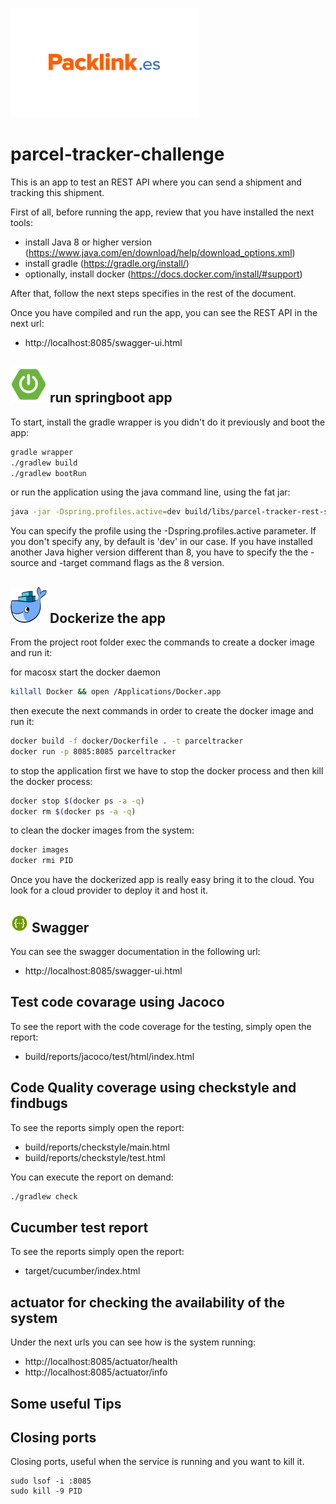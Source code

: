 ![packlink](./_media/packlink.png)

# parcel-tracker-challenge

This is an app to test an REST API where you can send a shipment and tracking this shipment.

First of all, before running the app, review that you have installed the next tools:
- install Java 8 or higher version (https://www.java.com/en/download/help/download_options.xml)
- install gradle (https://gradle.org/install/)
- optionally, install docker (https://docs.docker.com/install/#support)

After that, follow the next steps specifies in the rest of the document.

Once you have compiled and run the app, you can see the REST API in the next url:
- http://localhost:8085/swagger-ui.html


## ![springboot](./_media/icons/springboot.png) run springboot app
To start, install the gradle wrapper is you didn't do it previously and boot the app: 
```bash
gradle wrapper
./gradlew build
./gradlew bootRun
```

or run the application using the java command line, using the fat jar:
```bash
java -jar -Dspring.profiles.active=dev build/libs/parcel-tracker-rest-service-0.1.0.jar
```
You can specify the profile using the -Dspring.profiles.active parameter. If you don't specify any, by default is 'dev' in our case.
If you have installed another Java higher version different than 8, you have to specify the the -source and -target command flags as the 8 version.   

## ![docker](./_media/icons/docker.png) Dockerize the app
From the project root folder exec the commands to create a docker image and run it:

for macosx start the docker daemon
```bash
killall Docker && open /Applications/Docker.app
```

then execute the next commands in order to create the docker image and run it:
```bash
docker build -f docker/Dockerfile . -t parceltracker
docker run -p 8085:8085 parceltracker
```

to stop the application first we have to stop the docker process and then kill the docker process:
```bash
docker stop $(docker ps -a -q)
docker rm $(docker ps -a -q)
```

to clean the docker images from the system:
```bash
docker images
docker rmi PID
``` 

Once you have the dockerized app is really easy bring it to the cloud. You look for a cloud provider to deploy it and host it.

## ![swagger](./_media/icons/swagger.png) Swagger
You can see the swagger documentation in the following url:
- http://localhost:8085/swagger-ui.html

## Test code covarage using Jacoco
To see the report with the code coverage for the testing, simply open the report: 
- build/reports/jacoco/test/html/index.html

## Code Quality coverage using checkstyle and findbugs
To see the reports simply open the report: 
- build/reports/checkstyle/main.html
- build/reports/checkstyle/test.html

You can execute the report on demand:
```bash
./gradlew check
```

## Cucumber test report
To see the reports simply open the report: 
- target/cucumber/index.html

## actuator for checking the availability of the system
Under the next urls you can see how is the system running:
* http://localhost:8085/actuator/health
* http://localhost:8085/actuator/info


## Some useful Tips

## Closing ports
Closing ports, useful when the service is running and you want to kill it.
```
sudo lsof -i :8085
sudo kill -9 PID
```